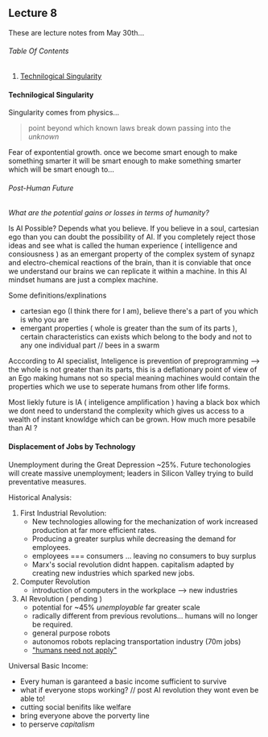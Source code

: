 ## Lecture 8
These are lecture notes from May 30th...

###### Table Of Contents
1. [Technilogical Singularity]()

#### Technilogical Singularity
Singularity comes from physics...
> point beyond which known laws break down passing into the _unknown_

Fear of expontential growth. once we become smart enough to make something smarter it will be smart enough to make something smarter which will be smart enough to...

###### Post-Human Future
_What are the potential gains or losses in terms of humanity?_

Is AI Possible?
Depends what you believe. If you believe in a soul, cartesian ego than you can doubt the possibility of AI. If you completely reject those ideas and see what is called the human experience ( intelligence and consiousness ) as an emergant property of the complex system of synapz and electro-chemical reactions of the brain, than it is conviable that once we understand our brains we can replicate it within a machine. In this AI mindset humans are just a complex machine.

Some definitions/explinations
- cartesian ego (I think there for I am), believe there's a part of you which is who you are
- emergant properties ( whole is greater than the sum of its parts ), certain characteristics can exists which belong to the body and not to any one individual part // bees in a swarm

Acccording to AI specialist, Inteligence is prevention of preprogramming --> the whole is not greater than its parts, this is a deflationary point of view of an Ego making humans not so special meaning machines would contain the properties which we use to seperate humans from other life forms.

Most liekly future is IA ( inteligence amplification ) having a black box which we dont need to understand the complexity which gives us access to a wealth of instant knowldge which can be grown. How much more pesabile than AI ? 

#### Displacement of Jobs by Technology
Unemployment during the Great Depression ~25%. Future techonologies will create massive unemployment; leaders in Silicon Valley trying to build preventative measures.

Historical Analysis:
1. First Industrial Revolution:
   - New technologies allowing for the mechanization of work increased production at far more efficient rates.
   - Producing a greater surplus while decreasing the demand for employees.
   - employees === consumers ... leaving no consumers to buy surplus
   - Marx's social revolution didnt happen. capitalism adapted by creating new industries which sparked new jobs.
2. Computer Revolution
   - introduction of computers in the workplace --> new industries
3. AI Revolution ( pending )
   - potential for ~45% _unemployable_ far greater scale
   - radically different from previous revolutions... humans will no longer be required.
   - general purpose robots
   - autonomos robots replacing transportation industry (70m jobs)
   - ["humans need not apply"](https://www.youtube.com/watch?v=7Pq-S557XQU)

Universal Basic Income:
* Every human is garanteed a basic income sufficient to survive
* what if everyone stops working? // post AI revolution they wont even be able to!
* cutting social benifits like welfare
* bring everyone above the porverty line
* to perserve _capitalism_
